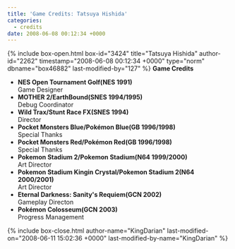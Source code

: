 ```yaml
---
title: 'Game Credits: Tatsuya Hishida'
categories:
  - credits
date: 2008-06-08 00:12:34 +0000
---
```

{% include box-open.html box-id="3424" title="Tatsuya Hishida" author-id="2262" timestamp="2008-06-08 00:12:34 +0000" type="norm" dbname="box46882" last-modified-by="127" %}
<b>Game Credits</b>
<UL>
<LI><b>NES Open Tournament Golf(NES 1991)</b><BR />
Game Designer</LI>
<LI><b>MOTHER 2/EarthBound(SNES 1994/1995)</b><BR />
Debug Coordinator</LI>
<LI><b>Wild Trax/Stunt Race FX(SNES 1994)</b><BR />
Director</LI>
<LI><b>Pocket Monsters Blue/Pokémon Blue(GB 1996/1998)</b><BR />
Special Thanks</LI>
<LI><b>Pocket Monsters Red/Pokémon Red(GB 1996/1998)</b><BR />
Special Thanks</LI>
<LI><b>Pokemon Stadium 2/Pokemon Stadium(N64 1999/2000)</b><BR />
Art Director</LI>
<LI><b>Pokemon Stadium Kingin Crystal/Pokemon Stadium 2(N64 2000/2001)</b><BR />
Art Director</LI>
<LI><b>Eternal Darkness: Sanity's Requiem(GCN 2002)</b><BR />
Gameplay Directon</LI>
<LI><b>Pokémon Colosseum(GCN 2003)</b><BR />
Progress Management</LI>
</UL>
{% include box-close.html author-name="KingDarian" last-modified-on="2008-06-11 15:02:36 +0000" last-modified-by-name="KingDarian" %}
